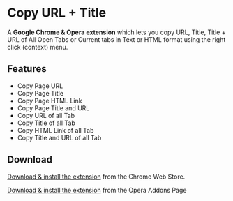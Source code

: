 # Copy URL + Title

A **Google Chrome & Opera extension** which lets you copy URL, Title, Title + URL of All Open Tabs or Current tabs in Text or HTML format using the right click (context) menu.

## Features

- Copy Page URL
- Copy Page Title
- Copy Page HTML Link
- Copy Page Title and URL
- Copy URL of all Tab
- Copy Title of all Tab
- Copy HTML Link of all Tab
- Copy Title and URL of all Tab
 
## Download

[Download & install the extension](https://chrome.google.com/webstore/detail/copy-url-+-title/dgagjmdgbakclelfacghmmbadkdegjjh) from the Chrome Web Store.

[Download & install the extension](https://addons.opera.com/en/extensions/details/copy-url-title/) from the Opera Addons Page 

